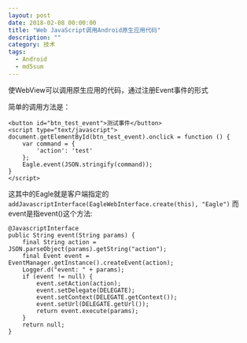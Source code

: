 ```yaml
---
layout: post
date: 2018-02-08 00:00:00
title: "Web JavaScript调用Android原生应用代码"
description: ""
category: 技术
tags: 
  - Android
  - md5sum
---
```


使WebView可以调用原生应用的代码，通过注册Event事件的形式

简单的调用方法是：

```
<button id="btn_test_event">测试事件</button>
<script type="text/javascript">
document.getElementById(btn_test_event).onclick = function () {
    var command = {
        'action': 'test'
    };
    Eagle.event(JSON.stringify(command));
}
</script>
```

这其中的Eagle就是客户端指定的`addJavascriptInterface(EagleWebInterface.create(this), "Eagle")`
而event是指event()这个方法:

```
@JavascriptInterface
public String event(String params) {
    final String action = JSON.parseObject(params).getString("action");
    final Event event = EventManager.getInstance().createEvent(action);
    Logger.d("event: " + params);
    if (event != null) {
        event.setAction(action);
        event.setDelegate(DELEGATE);
        event.setContext(DELEGATE.getContext());
        event.setUrl(DELEGATE.getUrl());
        return event.execute(params);
    }
    return null;
}
```

